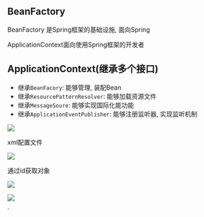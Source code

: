 ## BeanFactory

BeanFactory 是Spring框架的基础设施, 面向Spring

ApplicationContext面向使用Spring框架的开发者





## ApplicationContext(继承多个接口)

- 继承`BeanFacory`: 能够管理, 装配Bean
- 继承`ResourcePatternResolver`: 能够加载资源文件
- 继承`MessageSoure`: 能够实现国际化能功能
- 继承`ApplicationEventPublisher`: 能够注册监听器, 实现监听机制



![](https://youpaiyun.zongqilive.cn/image/20201130152702.png)



xml配置文件

![](https://youpaiyun.zongqilive.cn/image/20200624142543.png)

通过id获取对象

![](https://youpaiyun.zongqilive.cn/image/20200624142558.png)

![](https://youpaiyun.zongqilive.cn/image/20200624142648.png)

`